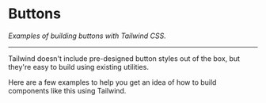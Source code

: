 # Buttons

_Examples of building buttons with Tailwind CSS._

---

Tailwind doesn't include pre-designed button styles out of the box, but they're
easy to build using existing utilities.

Here are a few examples to help you get an idea of how to build components like
this using Tailwind.
